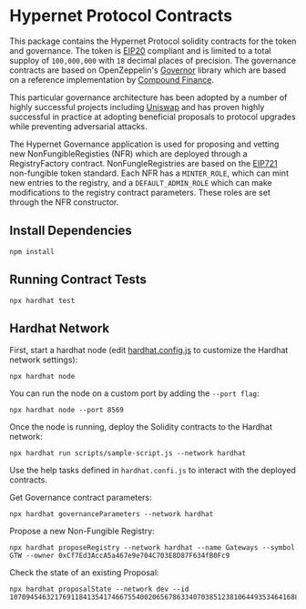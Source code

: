# Hypernet Protocol Contracts

This package contains the Hypernet Protocol solidity contracts for the token and governance. The token is 
[EIP20](https://eips.ethereum.org/EIPS/eip-20) compliant and is limited to a total supploy of `100,000,000` 
with `18` decimal places of precision. The governance contracts are based on OpenZeppelin's 
[Governor](https://docs.openzeppelin.com/contracts/4.x/governance) library which are based on a reference 
implementation by [Compound Finance](https://compound.finance/docs/governance).

This particular governance architecture has been adopted by a number of highly successful projects including
[Uniswap](https://docs.uniswap.org/protocol/V2/concepts/governance/governance-reference) and has proven highly
successful in practice at adopting beneficial proposals to protocol upgrades while preventing adversarial attacks. 

The Hypernet Governance application is used for proposing and vetting new NonFungibleRegisties (NFR) which are deployed
through a RegistryFactory contract. NonFungleRegistries are based on the [EIP721](https://eips.ethereum.org/EIPS/eip-721) 
non-fungible token standard. Each NFR has a `MINTER_ROLE`, which can mint new entries to the registry, and a 
`DEFAULT_ADMIN_ROLE` which can make modifications to the registry contract parameters. These roles are set through the NFR 
constructor. 


## Install Dependencies

```shell
npm install
```

## Running Contract Tests

```shell
npx hardhat test
```

## Hardhat Network

First, start a hardhat node (edit [hardhat.config.js](https://hardhat.org/config/#networks-configuration) 
to customize the Hardhat network settings):

```shell
npx hardhat node
```

You can run the node on a custom port by adding the `--port flag`:

```shell
npx hardhat node --port 8569
```

Once the node is running, deploy the Solidity contracts to the Hardhat network:

```shell
npx hardhat run scripts/sample-script.js --network hardhat
```

Use the help tasks defined in `hardhat.confi.js` to interact with the deployed contracts.

Get Governance contract parameters:

```shell
npx hardhat governanceParameters --network hardhat
```

Propose a new Non-Fungible Registry:

```shell
npx hardhat proposeRegistry --network hardhat --name Gateways --symbol GTW --owner 0xCf7Ed3AccA5a467e9e704C703E8D87F634fB0Fc9
```

Check the state of an existing Proposal:

```shell
npx hardhat proposalState --network dev --id 107094546321769118413541746675540020656786334070385123810644935346416886474019
```